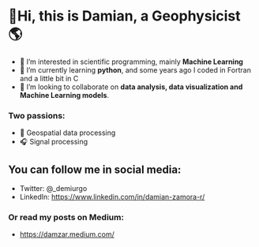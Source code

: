# 👋**Hi, this is Damian, a Geophysicist** 🌎
- 👀 I’m interested in scientific programming, mainly **Machine Learning**
- 🌱 I’m currently learning **python**, and some years ago I coded in Fortran and a little bit in C
- 💞️ I’m looking to collaborate on **data analysis, data visualization and Machine Learning models**.

### Two passions:
- 📡 Geospatial data processing
- 🎧 Signal processing

## You can follow me in social media:
- Twitter: @_demiurgo
- LinkedIn: https://www.linkedin.com/in/damian-zamora-r/
### Or read my posts on Medium:
- https://damzar.medium.com/

<!---
DamianZAR/DamianZAR is a ✨ special ✨ repository because its `README.md` (this file) appears on your GitHub profile.
You can click the Preview link to take a look at your changes.
--->
